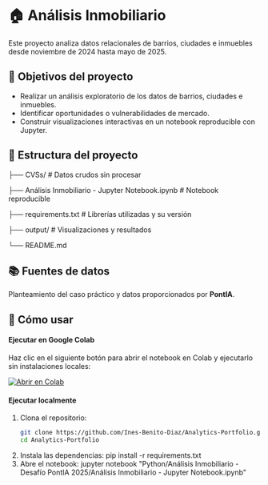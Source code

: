 # 🏠 Análisis Inmobiliario

Este proyecto analiza datos relacionales de barrios, ciudades e inmuebles desde noviembre de 2024 hasta mayo de 2025.



## 🎯 Objetivos del proyecto

- Realizar un análisis exploratorio de los datos de barrios, ciudades e inmuebles.
- Identificar oportunidades o vulnerabilidades de mercado.
- Construir visualizaciones interactivas en un notebook reproducible con Jupyter.



## 📂 Estructura del proyecto
├── CVSs/ # Datos crudos sin procesar

├── Análisis Inmobiliario - Jupyter Notebook.ipynb # Notebook reproducible

├── requirements.txt # Librerías utilizadas y su versión

├── output/ # Visualizaciones y resultados

└── README.md



## 📚 Fuentes de datos

Planteamiento del caso práctico y datos proporcionados por **PontIA**.



## 🚀 Cómo usar

#### Ejecutar en Google Colab

Haz clic en el siguiente botón para abrir el notebook en Colab y ejecutarlo sin instalaciones locales:

[![Abrir en Colab](https://colab.research.google.com/assets/colab-badge.svg)](https://colab.research.google.com/github/Ines-Benito-Diaz/Analytics-Portfolio/blob/main/Python/Análisis%20Inmobiliario%20-%20Desafío%20PontIA%202025/Análisis%20Inmobiliario%20-%20Jupyter%20Notebook.ipynb)


#### Ejecutar localmente

1. Clona el repositorio:
   ```bash
   git clone https://github.com/Ines-Benito-Diaz/Analytics-Portfolio.git
   cd Analytics-Portfolio
2. Instala las dependencias:
   pip install -r requirements.txt
4. Abre el notebook:
   jupyter notebook "Python/Análisis Inmobiliario - Desafío PontIA 2025/Análisis Inmobiliario - Jupyter Notebook.ipynb"


